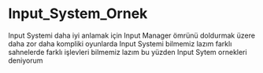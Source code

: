 # Input_System_Ornek
Input Systemi daha iyi anlamak için 
Input Manager ömrünü doldurmak üzere daha zor daha kompliki oyunlarda Input Systemi bilmemiz lazım farklı sahnelerde farklı işlevleri bilmemiz lazım bu yüzden Input Sytem ornekleri deniyorum
